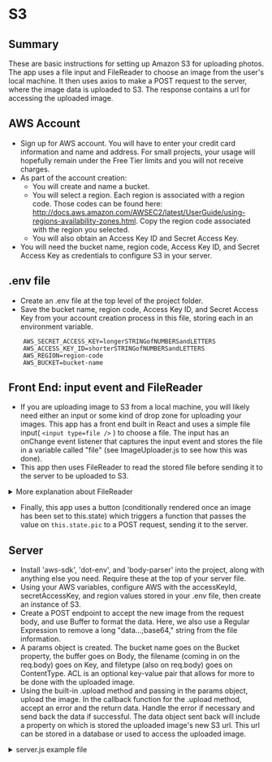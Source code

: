 # S3

## Summary
These are basic instructions for setting up Amazon S3 for uploading photos. The app uses a file input and FileReader to choose an image from the user's local machine. It then uses axios to make a POST request to the server, where the image data is uploaded to S3. The response contains a url for accessing the uploaded image.

## AWS Account
- Sign up for AWS account. You will have to enter your credit card information and name and address. For small projects, your usage will hopefully remain under the Free Tier limits and you will not receive charges.
- As part of the account creation: 
    - You will create and name a bucket. 
    - You will select a region. Each region is associated with a region code. Those codes can be found here: http://docs.aws.amazon.com/AWSEC2/latest/UserGuide/using-regions-availability-zones.html. Copy the region code associated with the region you selected.
    - You will also obtain an Access Key ID and Secret Access Key.
- You will need the bucket name, region code, Access Key ID, and Secret Access Key as credentials to configure S3 in your server.


## .env file
- Create an .env file at the top level of the project folder.
- Save the bucket name, region code, Access Key ID, and Secret Access Key from your account creation process in this file, storing each in an environment variable.

```
    AWS_SECRET_ACCESS_KEY=longerSTRINGofNUMBERSandLETTERS
    AWS_ACCESS_KEY_ID=shorterSTRINGofNUMBERSandLETTERS
    AWS_REGION=region-code
    AWS_BUCKET=bucket-name

```

## Front End: input event and FileReader
- If you are uploading image to S3 from a local machine, you will likely need either an input or some kind of drop zone for uploading your images. This app has a front end built in React and uses a simple file input( ```<input type=file />``` ) to choose a file. The input has an onChange event listener that captures the input event and stores the file in a variable called "file" (see ImageUploader.js to see how this was done).
- This app then uses FileReader to read the stored file before sending it to the server to be uploaded to S3.

<details><summary>More explanation about FileReader</summary>

- FileReader is not an S3 thing. It is a file API built into HTML5 for uploading local images to the web. Most browsers support it. No installation is required.

- There are four basic steps for using FileReader in an app like this:
    1. Create an instance of FileReader and store it in a variable (often named "reader").
    2. Save the file in variable (often named "file"). This is the same file mentioned above, 
    the file captured by the input event.
    3. Tell the reader to read (i.e., interpret) the file using a built-in FileReader method. Here, 
    we use the .readAsDataURL method to read image data, but there are other methods too, such as 
    the .readAsText method for reading text data.
    4. Use the built-in .onload method to tell FileReader what to do with the file once the reader 
    has read it. Once the file has been read, FileReader stores the file in the .result property on 
    the reader (e.g., in "reader.result" if the FileReader instance was named "reader").

- Here is an example of those four steps, taken from the code in this app:
    
```js
    const reader = new FileReader(); // 1. create instance of FileReader
    const file = e.target.files[0];  // 2. save file from input event in a variable
    reader.readAsDataURL(file);      // 3. tell reader to read file using built-in method
    reader.onload = () => {          // 4. tell reader what to do with file once read
        const pic = {
        file: reader.result, // .result is where the result of the read operation is stored
        filename: file.name,
        filetype: file.type
        }
        this.setState({ pic }); // once the file is read, the pic object is set to this.state
    }
```

</details>
        
- Finally, this app uses a button (conditionally rendered once an image has been set to this.state) which triggers a function that passes the value on ```this.state.pic``` to a POST request, sending it to the server.


## Server
- Install 'aws-sdk', 'dot-env', and 'body-parser' into the project, along with anything else you need. Require these at the top of your server file.
- Using your AWS variables, configure AWS with the accessKeyId, secretAccessKey, and region values stored in your .env file, then create an instance of S3.
- Create a POST endpoint to accept the new image from the request body, and use Buffer to format the data. Here, we also use a Regular Expression to remove a long "data...;base64," string from the file information.
- A params object is created. The bucket name goes on the Bucket property, the buffer goes on Body, the filename (coming in on the req.body) goes on Key, and filetype (also on req.body) goes on ContentType. ACL is an optional key-value pair that allows for more to be done with the uploaded image.
- Using the built-in .upload method and passing in the params object, upload the image. In the callback function for the .upload method, accept an error and the return data. Handle the error if necessary and send back the data if successful. The data object sent back will include a property on which is stored the uploaded image's new S3 url. This url can be stored in a database or used to access the uploaded image.

<details> <summary> server.js example file </summary> 

```js
    require('dotenv').config(); // 'dot-env' gives us acces to the .env variables
    const express = require('express')
      , bodyParser = require('body-parser') 
      , AWS = require('aws-sdk') // import and require AWS
      , app = express();

    AWS.config.update({ // AWS configuration using .env variables
      accessKeyId: process.env.AWS_ACCESS_KEY_ID,
      secretAccessKey: process.env.AWS_SECRET_ACCESS_KEY,
      region: process.env.AWS_REGION
    });
    const S3 = new AWS.S3(); // create instance of S3

    app.use(bodyParser.json()); // need bodyParser for request body

    app.post('/api/photo/:userID', (req, res) => { // front-end request sends chosen image to post endpoint
      const buffer = new Buffer(req.body.file.replace(/^data.*;base64,/, ""), 'base64');
      const params = {
        Bucket: process.env.AWS_BUCKET,
        Body: buffer,
        Key: req.body.filename,
        ContentType: req.body.filetype,
        ACL: 'public-read'
      };
      S3.upload(params, (err, data) => { // image is uploaded to s3
        if (err) return res.status(500).send(err);
        else res.status(200).send(data);
      });
    });

```

</details>